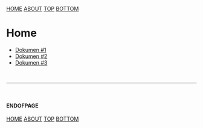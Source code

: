 ---
---

[HOME](index.md)
[ABOUT](README.md)
[TOP](#)
[BOTTOM](#endofpage)

# Home

* [Dokumen #1](xfile1.html)
* [Dokumen #2](xfile2.html)
* [Dokumen #3](xfile3.html)

<br>
<hr>
<br>

#### ENDOFPAGE

[HOME](index.md)
[ABOUT](README.md)
[TOP](#)
[BOTTOM](#endofpage)
<br>

